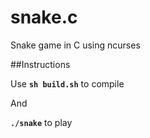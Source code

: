 # snake.c
Snake game in C using ncurses

##Instructions

Use **```sh build.sh```** to compile

And

**```./snake```** to play
